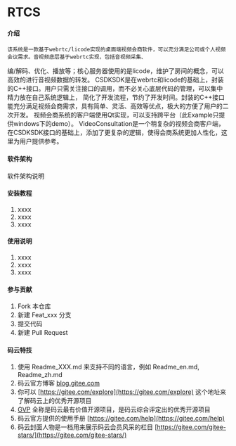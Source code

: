 # RTCS

#### 介绍
    该系统是一款基于webrtc/licode实现的桌面端视频会商软件，可以充分满足公司或个人视频会议需求。音视频底层基于webrtc实现，包括音视频采集、
编/解码、优化、播放等；核心服务器使用的是licode，维护了房间的概念，可以高效的进行音视频数据的转发。 
    CSDKSDK是在webrtc和licode的基础上，封装的C++接口。用户只需关注接口的调用，而不必关心底层代码的管理，可以集中精力放在自己系统逻辑上，
简化了开发流程，节约了开发时间。封装的C++接口能充分满足视频会商需求，具有简单、灵活、高效等优点，极大的方便了用户的二次开发。
    视频会商系统的客户端使用Qt实现，可以支持跨平台（此Example只提供windows下的demo）。
    VideoConsultation是一个稍复杂的视频会商客户端，在CSDKSDK接口的基础上，添加了更复杂的逻辑，使得会商系统更加人性化，这里为用户提供参考。

#### 软件架构
软件架构说明


#### 安装教程

1. xxxx
2. xxxx
3. xxxx

#### 使用说明

1. xxxx
2. xxxx
3. xxxx

#### 参与贡献

1. Fork 本仓库
2. 新建 Feat_xxx 分支
3. 提交代码
4. 新建 Pull Request


#### 码云特技

1. 使用 Readme\_XXX.md 来支持不同的语言，例如 Readme\_en.md, Readme\_zh.md
2. 码云官方博客 [blog.gitee.com](https://blog.gitee.com)
3. 你可以 [https://gitee.com/explore](https://gitee.com/explore) 这个地址来了解码云上的优秀开源项目
4. [GVP](https://gitee.com/gvp) 全称是码云最有价值开源项目，是码云综合评定出的优秀开源项目
5. 码云官方提供的使用手册 [https://gitee.com/help](https://gitee.com/help)
6. 码云封面人物是一档用来展示码云会员风采的栏目 [https://gitee.com/gitee-stars/](https://gitee.com/gitee-stars/)
